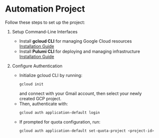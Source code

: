 # Automation Project

Follow these steps to set up the project:

1. Setup Command-Line Interfaces  
   - Install **gcloud CLI** for managing Google Cloud resources  
     [Installation Guide](https://cloud.google.com/sdk/docs/install)  
   - Install **Pulumi CLI** for deploying and managing infrastructure  
     [Installation Guide](https://www.pulumi.com/docs/get-started/install/)

2. Configure Authentication  
   - Initialize gcloud CLI by running:
     ```bash
     gcloud init
     ```
     and connect with your Gmail account, then select your newly created GCP project.
   - Then, authenticate with:
     ```bash
     gcloud auth application-default login
     ```
   - If prompted for quota configuration, run:
     ```bash
     gcloud auth application-default set-quota-project <project-id>
     ```